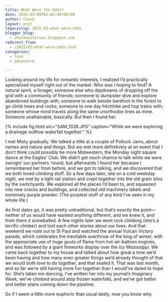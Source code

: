 ```yaml
---
title: What Were the Odds?
date: 2015-03-09T02:02:00+00:00
author: Chuck
layout: post
legacyslug: 2015-03-what-were-odds
blogger_blog:
  - chuckmasterson.blogspot.com
redirect_from:
  - /2015/03/what-were-odds.html
categories:
  - love
  - adventure

---
```


Looking around my life for romantic interests, I realized I’d practically
specialized myself right out of the market. Who was I hoping to find? A natural
spirit, a forager, someone else who daydreams of dropping off the grid with a
community of friends; someone to dumpster-dive and explore abandoned buildings
with;&nbsp;someone to walk beside barefoot in the forest to go climb trees and
rocks; someone to one day hitchhike and hop trains with; someone
whose&nbsp;mind travels along the same unorthodox lines as mine. Someone
unattainable, basically. But then I found her. 

{% include fig.html
src="SAM_1338.JPG"
caption="While we were exploring a drainage outflow waterfall together."
%}

I met Misty gradually. We talked a little at a couple of Potluck
Jams, about names and nature and things. But we met more definitively at an
event that I don’t think could possibly be more Midwestern, the Monday
night square dance at the Eagles’ Club. We didn’t get much chance
to talk while we were swingin’ our partners ’round, but afterwards
I found her because I remembered her from before, and we got to talking, and we
discovered that we both loved climbing stuff. So a few days later, late on a
cold weekday night, we met by a light rail station and crept together into the
old grain silos by the switchyards. We explored all the places I’d been
to, and squeezed into new cracks and buildings, and collected old machinery
labels and extremely purple powder. (The purplest stuff of any kind I’ve
seen in my whole life.)

As first dates go, it was pretty untraditional, but that’s exactly the
point—neither of us would have wanted anything different, and we knew it, and
from there it snowballed. A few nights later we went rock climbing (she’s
a terrific climber) and told each other stories about our lives. And that
weekend we rode out to St Paul and watched the annual Vulcan Victory parade,
which celebrates the inevitable overthrow of the king of winter, with the
appropriate use of huge gouts of flame from hot-air-balloon engines, and was
followed by a giant fireworks display over the icy Mississippi. We came back
together to my house and talked about how great a time we’d been having
and how many even greater things we’d already thought of that we would
both love to do together, and that sealed it. That was last month, and so far
we’re still having more fun together than I would’ve dared to hope
for. She’s taken me dancing, I’ve written her into my
journal’s Imaginary Week, we’ve climbed around atop frozen
waterfalls, and we’ve got better and better plans coming down the
pipeline.

So if I seem a little more euphoric than usual lately, now you know why.
